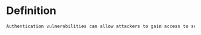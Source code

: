 # Definition
```python
Authentication vulnerabilities can allow attackers to gain access to sensitive data and functionality. They also expose additional attack surface for further exploits.



```






















